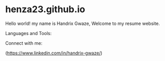 # henza23.github.io
Hello world! my name is Handrix Gwaze, Welcome to my resume website.

Languages and Tools:

Connect with me:

(https://www.linkedin.com/in/handrix-gwaze/)

